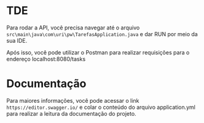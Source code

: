 # TDE

Para rodar a API, você precisa navegar até o arquivo `src\main\java\com\uri\pw\TarefasApplication.java` e dar RUN por meio da sua IDE.

Após isso, você pode utilizar o Postman para realizar requisições para o endereço localhost:8080/tasks

# Documentação

Para maiores informações, você pode acessar o link `https://editor.swagger.io/` e colar o conteúdo do arquivo application.yml para realizar a leitura da documentação do projeto.
